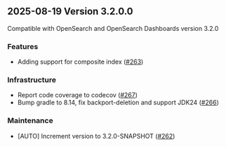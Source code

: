 ## 2025-08-19 Version 3.2.0.0

Compatible with OpenSearch and OpenSearch Dashboards version 3.2.0

### Features
* Adding support for composite index ([#263](https://github.com/opensearch-project/custom-codecs/pull/263))

### Infrastructure
* Report code coverage to codecov ([#267](https://github.com/opensearch-project/custom-codecs/pull/267))
* Bump gradle to 8.14, fix backport-deletion and support JDK24 ([#266](https://github.com/opensearch-project/custom-codecs/pull/266))

### Maintenance
* [AUTO] Increment version to 3.2.0-SNAPSHOT ([#262](https://github.com/opensearch-project/custom-codecs/pull/262))